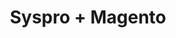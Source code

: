 ---
title: "Syspro + Magento"
seoTitle: "Syspro Magento Integration"
seoDescription: "Integrate Syspro and Magento, and you'll be able to streamline your workflow, simplify the ordering process and save time - and money. Find out more about how a Syspro Magento Integration can help your business."
lead: "Let Stock2Shop send product updates from Syspro to Magento (1.x or 2.x), as well as automatically raise online orders directly into your ERP and instruct your warehouse to fulfill the order. Here’s how we can help you streamline your workflow."
type: "source-channel"
source: "syspro"
channel: "magento"
image: "/images/sap-shopify.png"
imageAlt: Syspro logo
tags: []
aliases:
    - /integrations/
---